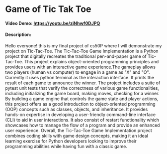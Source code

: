 # Game of Tic Tak Toe
#### Video Demo:  <https://youtu.be/zjNhwf0DJPQ>
#### Description:
Hello everyone! this is my final project of cs50P where I will demonstrate my project on Tic-Tac-Toe. The Tic-Tac-Toe Game Implementation is a Python project that digitally recreates the traditional pen-and-paper game of Tic-Tac-Toe. This project explains object-oriented programming principles and provides users with an interactive game experience.The gameplay allows two players (human vs computer) to engage in a game as "X" and "O". Currently it uses python terminal as the interaction interface. It prints the result of each  game to announce the winner.
The project includes a suite of pytest unit tests that verify the correctness of various game functionalities, including initializing the game board, making moves, checking for a winner. By building a game engine that controls the game state and player actions, this project offers as a good introduction to object-oriented programming (OOP) concepts such as classes, objects, and inheritance. It provides hands-on expertise in developing a user-friendly command-line interface (CLI) to aid in user interactions. It also consist of restart functionality which showcases how to manage the flow of a program and provide an enhanced user experience.
Overall, the Tic-Tac-Toe Game Implementation project combines coding skills with game design concepts, making it an ideal learning exercise for Python developers looking to improve their programming abilities while having fun with a classic game.
